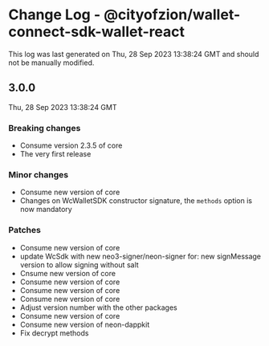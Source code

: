 # Change Log - @cityofzion/wallet-connect-sdk-wallet-react

This log was last generated on Thu, 28 Sep 2023 13:38:24 GMT and should not be manually modified.

## 3.0.0
Thu, 28 Sep 2023 13:38:24 GMT

### Breaking changes

- Consume version 2.3.5 of core
- The very first release

### Minor changes

- Consume new version of core
- Changes on WcWalletSDK constructor signature, the `methods` option is now mandatory

### Patches

- Consume new version of core
- update WcSdk with new neo3-signer/neon-signer for: new signMessage version to allow signing without salt
- Cnsume new version of core
- Consume new version of core
- Consume new version of core
- Consume new version of core
- Adjust version number with the other packages
- Consume new version of core
- Consume new version of neon-dappkit
- Fix decrypt methods

